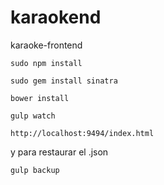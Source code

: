 # karaokend
karaoke-frontend

```
sudo npm install
```

```
sudo gem install sinatra
```

```
bower install
```

```
gulp watch
```

```
http://localhost:9494/index.html
```

y para restaurar el .json

```
gulp backup
```
